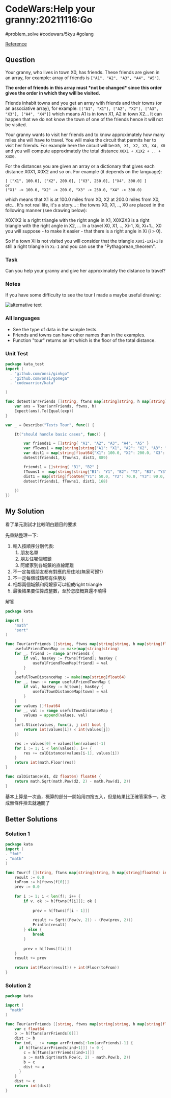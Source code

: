 # CodeWars:Help your granny:20211116:Go

#problem_solve #codewars/5kyu #golang

[Reference](https://www.codewars.com/kata/5536a85b6ed4ee5a78000035/go)

## Question

Your granny, who lives in town X0, has friends. These friends are given in an array, for example: array of friends is `["A1", "A2", "A3", "A4", "A5"]`.

**The order of friends in this array must \*not be changed\* since this order gives the order in which they will be visited.**

Friends inhabit towns and you get an array with friends and their towns (or an associative array), for example: `[["A1", "X1"], ["A2", "X2"], ["A3", "X3"], ["A4", "X4"]]` which means A1 is in town X1, A2 in town X2... It can happen that we do not know the town of one of the friends hence it will not be visited.

Your granny wants to visit her friends and to know approximately how many miles she will have to travel. You will make the circuit that permits her to visit her friends. For example here the circuit will be:`X0, X1, X2, X3, X4, X0` and you will compute approximately the total distance `X0X1 + X1X2 + .. + X4X0`.

For the distances you are given an array or a dictionary that gives each distance X0X1, X0X2 and so on. For example (it depends on the language):

```
[ ["X1", 100.0], ["X2", 200.0], ["X3", 250.0], ["X4", 300.0] ]
or
("X1" -> 100.0, "X2" -> 200.0, "X3" -> 250.0, "X4" -> 300.0)
```

which means that X1 is at 100.0 miles from X0, X2 at 200.0 miles from X0, etc... It's not real life, it's a story... : the towns X0, X1, .., X0 are placed in the following manner (see drawing below):

X0X1X2 is a right triangle with the right angle in X1, X0X2X3 is a right triangle with the right angle in X2, ... In a travel X0, X1, .., Xi-1, Xi, Xi+1.., X0 you will suppose - to make it easier - that there is a right angle in Xi (i > 0).

So if a town Xi is not visited you will consider that the triangle `X0Xi-1Xi+1` is still a right triangle in `Xi-1` and you can use the "Pythagorean_theorem".

### Task

Can you help your granny and give her approximately the distance to travel?

### Notes

If you have some difficulty to see the tour I made a maybe useful drawing:

![alternative text](http://i.imgur.com/dG7iWXhm.jpg)

### All languages

- See the type of data in the sample tests.
- Friends and towns can have other names than in the examples.
- Function "tour" returns an int which is the floor of the total distance.

### Unit Test

```go
package kata_test
import (
  . "github.com/onsi/ginkgo"
  . "github.com/onsi/gomega"
  . "codewarrior/kata"

)

func dotest(arrFriends []string, ftwns map[string]string, h map[string]float64, exp int) {
    var ans = Tour(arrFriends, ftwns, h)
    Expect(ans).To(Equal(exp))
}

var _ = Describe("Tests Tour", func() {

    It("should handle basic cases", func() {

        var friends1 = []string{ "A1", "A2", "A3", "A4", "A5" }
        var fTowns1 = map[string]string{"A1": "X1", "A2": "X2", "A3": "X3", "A4": "X4"}
        var dist1 = map[string]float64{"X1": 100.0, "X2": 200.0, "X3": 250.0, "X4": 300.0}
        dotest(friends1, fTowns1, dist1, 889)

        friends1 = []string{ "B1", "B2" }
        fTowns1 =  map[string]string{"B1": "Y1", "B2": "Y2", "B3": "Y3", "B4": "Y4", "B5": "Y5"}
        dist1 = map[string]float64{"Y1": 50.0, "Y2": 70.0, "Y3": 90.0, "Y4": 110.0, "Y5": 150.0}
        dotest(friends1, fTowns1, dist1, 168)
        
    })
})

```

## My Solution

看了單元測試才比較明白題目的要求

先重點整理一下:

1. 輸入按順序分別代表:
   1. 朋友名單
   2. 朋友住哪個城鎮
   3. 阿嬤家到各城鎮的直線距離
2. 不一定每個朋友都有對應的居住地(無家可歸?)
3. 不一定每個城鎮都有住朋友
4. 相鄰兩個城鎮和阿嬤家可以組成right triangle
5. 最後結果要估算成整數，至於怎麼概算還不曉得

解答

```go
package kata

import (
	"math"
	"sort"
)

func Tour(arrFriends []string, ftwns map[string]string, h map[string]float64) int {
	usefulFriendTownMap := make(map[string]string)
	for _, friend := range arrFriends {
		if val, hasKey := ftwns[friend]; hasKey {
			usefulFriendTownMap[friend] = val
		}
	}
	usefulTownDistanceMap := make(map[string]float64)
	for _, town := range usefulFriendTownMap {
		if val, hasKey := h[town]; hasKey {
			usefulTownDistanceMap[town] = val
		}
	}
	var values []float64
	for _, val := range usefulTownDistanceMap {
		values = append(values, val)
	}
	sort.Slice(values, func(i, j int) bool {
		return int(values[i]) < int(values[j])
	})

	res := values[0] + values[len(values)-1]
	for i := 1; i < len(values); i++ {
		res += calDistance(values[i-1], values[i])
	}
	return int(math.Floor(res))
}

func calDistance(d1, d2 float64) float64 {
	return math.Sqrt(math.Pow(d2, 2) - math.Pow(d1, 2))
}

```

基本上算是一次過，概算的部分一開始用四捨五入，但是結果比正確答案多一，改成無條件捨去就通關了

## Better Solutions

### Solution 1

```go
package kata
import (
. "fmt"
. "math"
)

func Tour(f []string, ftwns map[string]string, h map[string]float64) int {
    result := 0.0
    toFrom := h[ftwns[f[0]]]
    prev := 0.0
    
    for i := 1; i < len(f); i++ {
        if v, ok := h[ftwns[f[i]]]; ok {
            
            prev = h[ftwns[f[i - 1]]]
            
            result += Sqrt((Pow(v, 2)) - (Pow(prev, 2)))
            Println(result)
        } else {
            break
        }
        
        prev = h[ftwns[f[i]]]
    }
    result += prev
    
    return int(Floor(result)) + int(Floor(toFrom))
}
```

### Solution 2

```go
package kata

import (
  "math"
)

func Tour(arrFriends []string, ftwns map[string]string, h map[string]float64) int {
    var c float64
    b := h[ftwns[arrFriends[0]]]
    dist := b
    for ind, _ := range arrFriends[:len(arrFriends)-1] {
      if h[ftwns[arrFriends[ind+1]]] != 0 {
        c = h[ftwns[arrFriends[ind+1]]]
        a := math.Sqrt(math.Pow(c, 2) - math.Pow(b, 2))
        b = c
        dist += a
      }
    }
    dist += c
    return int(dist)
}
```
